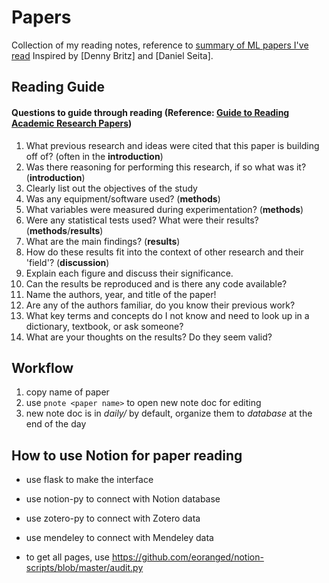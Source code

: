 # Papers

Collection of my reading notes, reference to [summary of ML papers I've read](https://github.com/kweonwooj/papers)
Inspired by [Denny Britz] and [Daniel Seita].

<!--- *********************************************************************************************************************************************** --->
## Reading Guide 

#### Questions to guide through reading (Reference: [Guide to Reading Academic Research Papers](https://towardsdatascience.com/guide-to-reading-academic-research-papers-c69c21619de6))

1. What previous research and ideas were cited that this paper is building off of? (often in the **introduction**)
2. Was there reasoning for performing this research, if so what was it? (**introduction**)
3. Clearly list out the objectives of the study
4. Was any equipment/software used? (**methods**)
5. What variables were measured during experimentation? (**methods**)
6. Were any statistical tests used? What were their results? (**methods**/**results**)
7. What are the main findings? (**results**)
8. How do these results fit into the context of other research and their 'field'? (**discussion**)
9. Explain each figure and discuss their significance.
10. Can the results be reproduced and is there any code available?
11. Name the authors, year, and title of the paper!
12. Are any of the authors familiar, do you know their previous work? 
13. What key terms and concepts do I not know and need to look up in a dictionary, textbook, or ask someone?
14. What are your thoughts on the results? Do they seem valid?


<!--- *********************************************************************************************************************************************** --->
## Workflow 

1. copy name of paper 
2. use `pnote <paper name>` to open new note doc for editing 
3. new note doc is in *daily/* by default, organize them to *database* at the end of the day 


<!--- *********************************************************************************************************************************************** --->

## How to use Notion for paper reading

- use flask to make the interface 
- use notion-py to connect with Notion database
- use zotero-py to connect with Zotero data 
- use mendeley to connect with Mendeley data 


- to get all pages, use https://github.com/eoranged/notion-scripts/blob/master/audit.py 


<!--- *********************************************************************************************************************************************** --->

[1]:https://blog.acolyer.org/about/
[2]:https://github.com/dennybritz/deeplearning-papernotes



<!-- **********************   Misc   *************************** -->
<!--
to do in-page referencing
    [XX](#1)
    <a name="1"></a> 
-->
